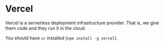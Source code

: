 # Vercel

Vercel is a serverless deployment infrastructure provider. That is, we give them code and they run it in the cloud.

You should have `vc` installed (`npm install -g vercel`).

